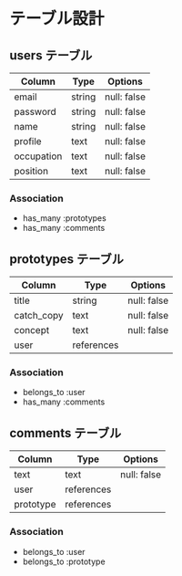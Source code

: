 # テーブル設計

## users テーブル

| Column     | Type   | Options     |
| ---------- | ------ | ----------- |
| email      | string | null: false |
| password   | string | null: false |
| name       | string | null: false |
| profile    | text   | null: false |
| occupation | text   | null: false |
| position   | text   | null: false |

### Association

- has_many :prototypes
- has_many :comments

## prototypes テーブル

| Column     | Type       | Options     |
| ---------- | ---------- | ----------- |
| title      | string     | null: false |
| catch_copy | text       | null: false |
| concept    | text       | null: false |
| user       | references |             |

### Association
- belongs_to :user
- has_many :comments

## comments テーブル

| Column     | Type       | Options     |
| ---------- | ---------- | ----------- |
| text       | text       | null: false |
| user       | references |             |
| prototype  | references |             |

### Association

- belongs_to :user
- belongs_to :prototype